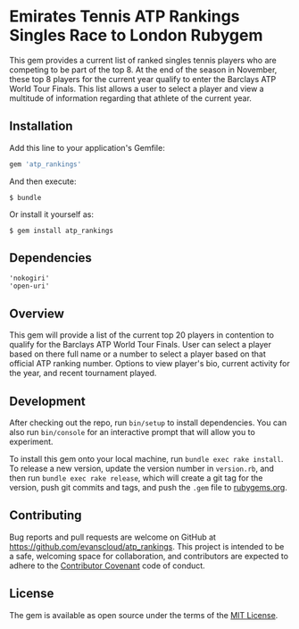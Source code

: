 # Emirates Tennis ATP Rankings Singles Race to London Rubygem

This gem provides a current list of ranked singles tennis players who are competing to be part of the top 8. At the end of the season in November, these top 8 players for the current year qualify to enter the Barclays ATP World Tour Finals. This list allows a user to select a player and view a multitude of information regarding that athlete of the current year.


## Installation

Add this line to your application's Gemfile:

```ruby
gem 'atp_rankings'
```

And then execute:

    $ bundle

Or install it yourself as:

    $ gem install atp_rankings


## Dependencies

```
'nokogiri'
'open-uri'
```


## Overview

This gem will provide a list of the current top 20 players in contention to qualify for the Barclays ATP World Tour Finals. User can select a player based on there full name or a number to select a player based on that official ATP ranking number. Options to view player's bio, current activity for the year, and recent tournament played.


## Development

After checking out the repo, run `bin/setup` to install dependencies. You can also run `bin/console` for an interactive prompt that will allow you to experiment.

To install this gem onto your local machine, run `bundle exec rake install`. To release a new version, update the version number in `version.rb`, and then run `bundle exec rake release`, which will create a git tag for the version, push git commits and tags, and push the `.gem` file to [rubygems.org](https://rubygems.org).

## Contributing

Bug reports and pull requests are welcome on GitHub at https://github.com/evanscloud/atp_rankings. This project is intended to be a safe, welcoming space for collaboration, and contributors are expected to adhere to the [Contributor Covenant](http://contributor-covenant.org) code of conduct.


## License

The gem is available as open source under the terms of the [MIT License](http://opensource.org/licenses/MIT).
